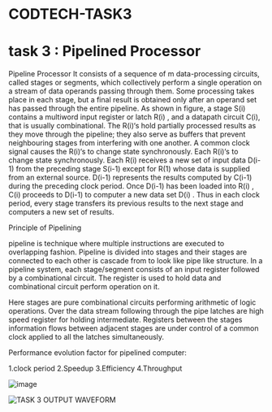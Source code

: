 # CODTECH-TASK3

# task 3 : Pipelined Processor

Pipeline Processor
It consists of a sequence of m data-processing circuits, called stages or segments, which collectively perform a single operation on a stream of data operands passing through them. Some processing takes place in each stage, but a final result is obtained only after an operand set has passed through the entire pipeline. As shown in figure, a stage S(i) contains a multiword input register or latch R(i) , and a datapath circuit C(i), that is usually combinational. The R(i)‘s hold partially processed results as they move through the pipeline; they also serve as buffers that prevent neighbouring stages from interfering with one another. A common clock signal causes the R(i)‘s to change state synchronously. Each R(i)‘s to change state synchronously. Each R(i) receives a new set of input data D(i-1) from the preceding stage S(i-1) except for R(1) whose data is supplied from an external source. D(i-1) represents the results computed by C(i-1) during the preceding clock period. Once D(i-1) has been loaded into R(i) , C(i) proceeds to D(i-1)
to computer a new data set D(i) . Thus in each clock period, every stage transfers its previous results to the next stage and computers a new set of results.

Principle of Pipelining

pipeline is technique where multiple instructions are executed to overlapping fashion. Pipeline is divided into stages and their stages are connected to each other is cascade from to look like pipe like structure. In a pipeline system, each stage/segment consists of an input register followed by a combinational circuit. The register is used to hold data and combinational circuit perform operation on it.

Here stages are pure combinational circuits performing arithmetic of logic operations. Over the data stream following through the pipe latches are high speed register for holding intermediate. Registers between the stages information flows between adjacent stages are under control of a common clock applied to all the latches simultaneously.

Performance evolution factor for pipelined computer:

1.clock period
2.Speedup
3.Efficiency
4.Throughput

![image](https://github.com/user-attachments/assets/0673e380-c718-403a-b2fd-375e8dd47ccb)


![TASK 3 OUTPUT WAVEFORM](https://github.com/user-attachments/assets/58de319c-6ff2-495b-a016-01900f8fdf12)





